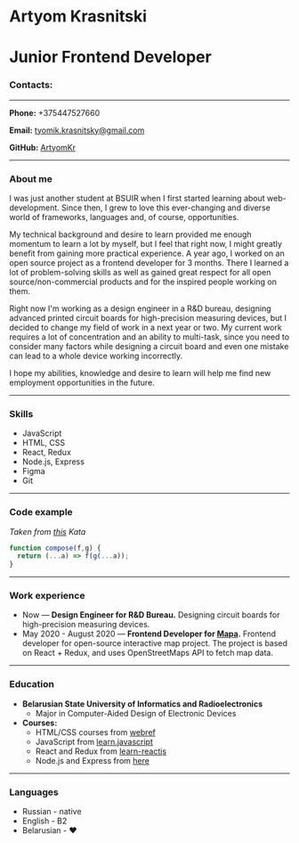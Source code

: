 # Artyom Krasnitski
# Junior Frontend Developer
### Contacts:
---
**Phone:** +375447527660

**Email:** tyomik.krasnitsky@gmail.com

**GitHub:** [ArtyomKr](https://github.com/ArtyomKr)

---
### About me
I was just another student at BSUIR when I first started learning about web-development. Since then, I grew to love this ever-changing and diverse world of frameworks, languages and, of course, opportunities. 
 
My technical background and desire to learn provided me enough momentum to learn a lot by myself, but I feel that right now, I might greatly benefit from gaining more practical experience.
A year ago, I worked on an open source project as a frontend developer for 3 months. There I learned a lot of problem-solving skills as well as gained great respect for all open source/non-commercial products and for the inspired people working on them.
 
Right now I'm working as a design engineer in a R&D bureau, designing advanced printed circuit boards for high-precision measuring devices, but I decided to change my field of work in a next year or two. My current work requires a lot of concentration and an ability to multi-task, since you need to consider many factors while designing a circuit board and even one mistake  can lead to a whole device working incorrectly.
 
I hope my abilities, knowledge and desire to learn will help me find new employment opportunities in the future.

---
### Skills
* JavaScript
* HTML, CSS
* React, Redux
* Node.js, Express
* Figma
* Git

---
### Code example
_Taken from [this](https://www.codewars.com/kata/5421c6a2dda52688f6000af8) Kata_
```javascript
function compose(f,g) {
  return (...a) => f(g(...a));
}
```
---

### Work experience
* Now — **Design Engineer for R&D Bureau.** Designing circuit boards for high-precision measuring devices.
* May 2020 - August 2020 — **Frontend Developer for [Mapa](github.com/diglabby/mapa).**
Frontend developer for open-source interactive map project. The project is based on React + Redux, and uses OpenStreetMaps API to fetch map data.  

---  
### Education

* **Belarusian State University of Informatics and Radioelectronics** 
  * Major in Computer-Aided Design of Electronic Devices
* **Courses:**
  * HTML/CSS courses from [webref](https://webref.ru/)
  * JavaScript from [learn.javascript](https://learn.javascript.ru/)
  * React and Redux from [learn-reactjs](https://learn-reactjs.ru/)
  * Node.js and Express from [here](https://coursehunter.net/course/nodejs-v2-udemy)

---
### Languages

* Russian - native
* English - B2
* Belarusian - ❤